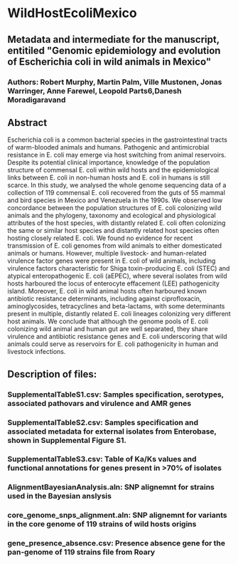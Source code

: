 # WildHostEcoliMexico


## Metadata and intermediate for the manuscript, entitiled "Genomic epidemiology and evolution of Escherichia coli in wild animals in Mexico"
### Authors: Robert Murphy, Martin Palm, Ville Mustonen, Jonas Warringer, Anne Farewel, Leopold Parts6,Danesh Moradigaravand


## Abstract 
Escherichia coli is a common bacterial species in the gastrointestinal tracts of warm-blooded animals and humans. Pathogenic and antimicrobial resistance in E. coli may emerge via host switching from animal reservoirs. Despite its potential clinical importance, knowledge of the population structure of commensal E. coli within wild hosts and the epidemiological links between E. coli in non-human hosts and E. coli in humans is still scarce. In this study, we analysed the whole genome sequencing data of a collection of 119 commensal E. coli recovered from the guts of 55 mammal and bird species in Mexico and Venezuela in the 1990s. We observed low concordance between the population structures of E. coli colonizing wild animals and the phylogeny, taxonomy and ecological and physiological attributes of the host species, with distantly related E. coli often colonizing the same or similar host species and distantly related host species often hosting closely related E. coli. We found no evidence for recent transmission of E. coli genomes from wild animals to either domesticated animals or humans. However, multiple livestock- and human-related virulence factor genes were present in E. coli of wild animals, including virulence factors characteristic for Shiga toxin-producing E. coli (STEC) and atypical enteropathogenic E. coli (aEPEC), where several isolates from wild hosts harboured the locus of enterocyte effacement (LEE) pathogenicity island. Moreover, E. coli in wild animal hosts often harboured known antibiotic resistance determinants, including against ciprofloxacin, aminoglycosides, tetracyclines and beta-lactams, with some determinants present in multiple, distantly related E. coli lineages colonizing very different host animals. We conclude that although the genome pools of E. coli colonizing wild animal and human gut are well separated, they share virulence and antibiotic resistance genes and E. coli underscoring that wild animals could serve as reservoirs for E. coli pathogenicity in human and livestock infections.  


## Description of files:
### SupplementalTableS1.csv: Samples specification, serotypes, associated pathovars and virulence and AMR genes
### SupplementalTableS2.csv: Samples specification and associated metadata for external isolates from Enterobase, shown in Supplemental Figure S1.
### SupplementalTableS3.csv: Table of Ka/Ks values and functional annotations for genes present in >70% of isolates  
### AlignmentBayesianAnalysis.aln: SNP alignemnt for strains used in the Bayesian anslysis
### core_genome_snps_alignment.aln: SNP alignemnt for variants in the core genome of 119 strains of wild hosts origins
### gene_presence_absence.csv: Presence absence gene for the pan-genome of 119 strains file from Roary 
